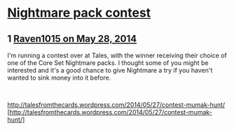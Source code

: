 # [Nightmare pack contest](https://community.fantasyflightgames.com/topic/107325-nightmare-pack-contest/)

## 1 [Raven1015 on May 28, 2014](https://community.fantasyflightgames.com/topic/107325-nightmare-pack-contest/?do=findComment&comment=1099907)

I'm running a contest over at Tales, with the winner receiving their choice of one of the Core Set Nightmare packs. I thought some of you might be interested and it's a good chance to give Nightmare a try if you haven't wanted to sink money into it before. 

 

http://talesfromthecards.wordpress.com/2014/05/27/contest-mumak-hunt/ [http://talesfromthecards.wordpress.com/2014/05/27/contest-mumak-hunt/]


